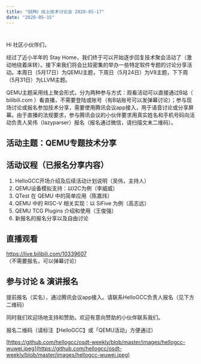 ```yaml
---
title: "QEMU 线上技术讨论会 2020-05-17"
date: "2020-05-15"
---
```


#   

Hi 社区小伙伴们，

经过了近小半年的 Stay Home，我们终于可以开始逐步回复技术聚会活动了（激动地绕着床转）。接下来我们将会比较密集的举办一些特定软件专题的讨论分享活动。本周日（5月17日）为QEMU主题，下周日（5月24日）为V8主题，下下周（5月31日）为LLVM主题。

QEMU主题采用线上聚会形式，分为两种参与方式：观看活动可以直接通过B站（ bilibili.com ）看直播，不需要登陆或账号（有B站账号可以发弹幕讨论）；参与现场讨论或报名参加技术分享，需要使用腾讯会议app接入，用于语音讨论或分享屏幕。由于直播的法规要求，参与腾讯会议的小伙伴要求用真实姓名和手机号码向活动负责人吴伟（lazyparser）报名（报名通过微信，请扫描文末二维码）。

## 活动主题：QEMU专题技术分享

## 活动议程（已报名分享内容）

1. HelloGCC开场介绍及后续活动计划说明（吴伟，主持人）
2. QEMU设备模拟支持：以I2C为例（李威威）
3. QTest 在 QEMU 中的简单应用（陈嘉炜）
4. QEMU 中的 RISC-V 相关实现：以 SiFive 为例（高志远）
5. QEMU TCG Plugins 介绍和使用（王俊强）
6. 新报名的报名分享以及自由讨论

## 直播观看

https://live.bilibili.com/10339607  
（不需要报名，可以弹幕讨论）

## 参与讨论 & 演讲报名

提前报名（实名），通过腾讯会议app接入。请联系HelloGCC负责人报名（见下方二维码）

同时我们欢迎场地支持和赞助。欢迎有意向赞助的小伙伴联系我们。

报名二维码（请标注【HelloGCC】或「QEMU活动」方便通过）

[https://github.com/hellogcc/osdt-weekly/blob/master/images/hellogcc-wuwei.jpeg](https://github.com/hellogcc/osdt-weekly/blob/master/images/hellogcc-wuwei.jpeg)
